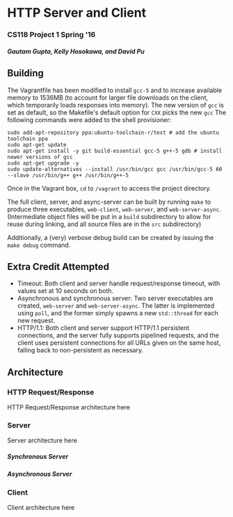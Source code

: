 # HTTP Server and Client
### CS118 Project 1 Spring '16
##### Gautam Gupta, Kelly Hosokawa, and David Pu

## Building
The Vagrantfile has been modified to install `gcc-5` and to increase available memory to 1536MB
(to account for larger file downloads on the client, which temporarily loads responses into memory).
The new version of `gcc` is set as default, so the Makefile's default option for `CXX` picks the new `gcc`
The following commands were added to the shell provisioner:
```
sudo add-apt-repository ppa:ubuntu-toolchain-r/test # add the ubuntu toolchain ppa
sudo apt-get update
sudo apt-get install -y git build-essential gcc-5 g++-5 gdb # install newer versions of gcc
sudo apt-get upgrade -y
sudo update-alternatives --install /usr/bin/gcc gcc /usr/bin/gcc-5 60 --slave /usr/bin/g++ g++ /usr/bin/g++-5
```
Once in the Vagrant box, `cd` to `/vagrant` to access the project directory.

The full client, server, and async-server can be 
built by running `make` to produce three executables, `web-client`, `web-server`, and `web-server-async`.
(Intermediate object files will be put in a `build` subdirectory to allow for reuse during linking, and all source files are in
the `src` subdirectory)

Additionally, a (very) verbose debug build can be created by issuing the `make debug` command.

## Extra Credit Attempted
* Timeout: Both client and server handle request/response timeout, with values set at 10 seconds on both. 
* Asynchronous and synchronous server: Two server executables are created, `web-server` and `web-server-async`.
The latter is implemented using `poll`, and the former simply spawns a new `std::thread` for each new request.
* HTTP/1.1: Both client and server support HTTP/1.1 persistent connections, and the server fully supports pipelined requests,
and the client uses persistent connections for all URLs given on the same host, falling back to non-persistent as necessary.

## Architecture
### HTTP Request/Response
HTTP Request/Response architecture here
### Server
Server architecture here
##### Synchronous Server
##### Asynchronous Server
### Client
Client architecture here
